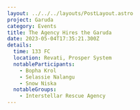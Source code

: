 ```yaml
---
layout: ../../../layouts/PostLayout.astro
project: Garuda
category: Events
title: The Agency Hires the Garuda
date: 2023-05-04T17:35:21.300Z
details:
  time: 133 FC
  location: Revati, Prosper System
  notableParticipants:
    - Bopha Krol
    - Selassie Nalangu
    - Snow Niska
  notableGroups:
    - Interstellar Rescue Agency
---
```

